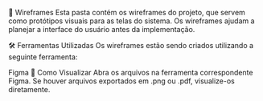 📐 Wireframes
Esta pasta contém os wireframes do projeto, que servem como protótipos visuais para as telas do sistema. Os wireframes ajudam a planejar a interface do usuário antes da implementação.

🛠️ Ferramentas Utilizadas
Os wireframes estão sendo criados utilizando a seguinte ferramenta:

Figma
📜 Como Visualizar
Abra os arquivos na ferramenta correspondente Figma.
Se houver arquivos exportados em .png ou .pdf, visualize-os diretamente.